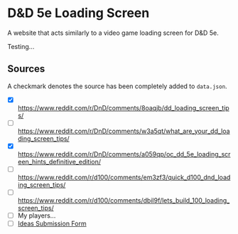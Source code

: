 <!-- @format -->

# D&D 5e Loading Screen

A website that acts similarly to a video game loading screen for D&amp;D 5e.

Testing...

## Sources

A checkmark denotes the source has been completely added to `data.json`.

-   [x] https://www.reddit.com/r/DnD/comments/8oaqjb/dd_loading_screen_tips/
-   [ ] https://www.reddit.com/r/DnD/comments/w3a5qt/what_are_your_dd_loading_screen_tips/
-   [x] https://www.reddit.com/r/DnD/comments/a059qp/oc_dd_5e_loading_screen_hints_definitive_edition/
-   [ ] https://www.reddit.com/r/d100/comments/em3zf3/quick_d100_dnd_loading_screen_tips/
-   [ ] https://www.reddit.com/r/d100/comments/dbil9f/lets_build_100_loading_screen_tips/
-   [ ] My players...
-   [ ] [Ideas Submission Form](https://forms.gle/Wik2LBqZDTr8Ygjv9)
